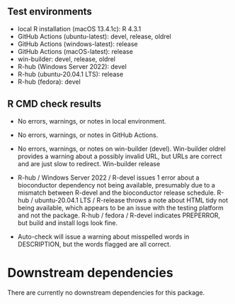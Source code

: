 ## Test environments
* local R installation (macOS 13.4.1c): R 4.3.1
* GitHub Actions (ubuntu-latest): devel, release, oldrel
* GitHub Actions (windows-latest): release
* GitHub Actions (macOS-latest): release
* win-builder: devel, release, oldrel
* R-hub (Windows Server 2022): devel
* R-hub (ubuntu-20.04.1 LTS): release
* R-hub (fedora): devel

## R CMD check results

* No errors, warnings, or notes in local environment.

* No errors, warnings, or notes in GitHub Actions.

* No errors, warnings, or notes on win-builder (devel). Win-builder oldrel
provides a warning about a possibly invalid URL, but URLs are correct and are 
just slow to redirect. Win-builder release 

* R-hub / Windows Server 2022 / R-devel issues 1 error about a bioconductor
dependency not being available, presumably due to a mismatch between R-devel
and the bioconductor release schedule. R-hub / ubuntu-20.04.1 LTS / R-release
throws a note about HTML tidy not being available, which appears to be an issue
with the testing platform and not the package. R-hub / fedora / R-devel indicates
PREPERROR, but build and install logs look fine.

* Auto-check will issue a warning about misspelled words in DESCRIPTION, 
but the words flagged are all correct.

# Downstream dependencies

There are currently no downstream dependencies for this package.